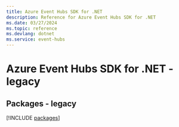 ```yaml
---
title: Azure Event Hubs SDK for .NET
description: Reference for Azure Event Hubs SDK for .NET
ms.date: 03/27/2024
ms.topic: reference
ms.devlang: dotnet
ms.service: event-hubs
---
```

# Azure Event Hubs SDK for .NET - legacy
## Packages - legacy
[!INCLUDE [packages](event-hubs-index.md)]